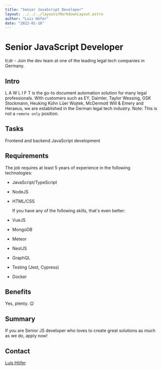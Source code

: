 ```yaml
---
title: "Senior JavaScript Developer"
layout: ../../../layouts/MarkdownLayout.astro
author: "Luis Höfer"
date: "2022-01-16"
---
```


# Senior JavaScript Developer

tl;dr - Join the dev team at one of the leading legal tech companies in Germany.

## Intro

L A W L I F T is the go-to document automation solution for many legal professionals.
With customers such as EY, Daimler, Taylor Wessing, GSK Stockmann, Heuking Kühn Lüer Wojtek, McDermott Will & Emery and Heraeus, we are established in the German legal tech industry.
Note: This is not a `remote only` position.

## Tasks

Frontend and backend JavaScript development

## Requirements

The job requires at least 5 years of experience in the following technologies:

- JavaScript/TypeScript
- NodeJS
- HTML/CSS

  If you have any of the following skills, that's even better:

- VueJS
- MongoDB
- Meteor
- NestJS
- GraphQL
- Testing (Jest, Cypress)
- Docker

## Benefits

Yes, plenty. 😉

## Summary

If you are Senior JS developer who loves to create great solutions as much as we do, apply now!

## Contact

[Luis Höfer](mailto:hoefer@lawlift.com)

